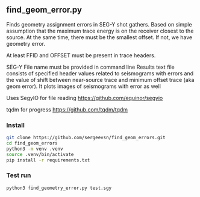 ## find_geom_error.py

Finds geometry assignment errors in SEG-Y shot gathers.
Based on simple assumption that the maximum trace energy is on 
the receiver closest to the source. At the same time, there must be 
the smallest offset. If not, we have geometry error. 

At least FFID and OFFSET must be present in trace headers.

SEG-Y File name must be provided in command line
Results text file consists of specified header values related to seismograms with 
errors and the value of shift between near-source trace and minimum offset trace 
(aka geom error). It plots images of seismograms with error as well 


Uses SegyIO for file reading https://github.com/equinor/segyio

tqdm for progress https://github.com/tqdm/tqdm

### Install
```bash
git clone https://github.com/sergeevsn/find_geom_errors.git
cd find_geom_errors
python3 -m venv .venv
source .venv/bin/activate
pip install -r requirements.txt
```

### Test run
```bash
python3 find_geometry_error.py test.sgy
```
